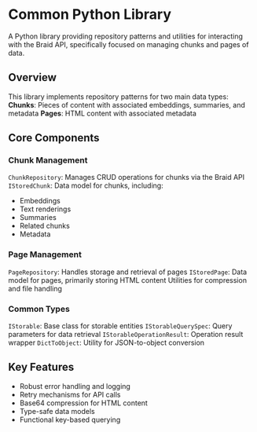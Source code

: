 # Common Python Library
A Python library providing repository patterns and utilities for interacting with the Braid API, specifically focused on managing chunks and pages of data.

## Overview
This library implements repository patterns for two main data types:
 **Chunks**: Pieces of content with associated embeddings, summaries, and metadata
 **Pages**: HTML content with associated metadata

## Core Components

### Chunk Management
 `ChunkRepository`: Manages CRUD operations for chunks via the Braid API
 `IStoredChunk`: Data model for chunks, including:
 - Embeddings
 - Text renderings
 - Summaries
 - Related chunks
 - Metadata

### Page Management
 `PageRepository`: Handles storage and retrieval of pages
 `IStoredPage`: Data model for pages, primarily storing HTML content
 Utilities for compression and file handling

### Common Types
 `IStorable`: Base class for storable entities
 `IStorableQuerySpec`: Query parameters for data retrieval
 `IStorableOperationResult`: Operation result wrapper
 `DictToObject`: Utility for JSON-to-object conversion

## Key Features
- Robust error handling and logging
- Retry mechanisms for API calls
- Base64 compression for HTML content
- Type-safe data models
- Functional key-based querying


